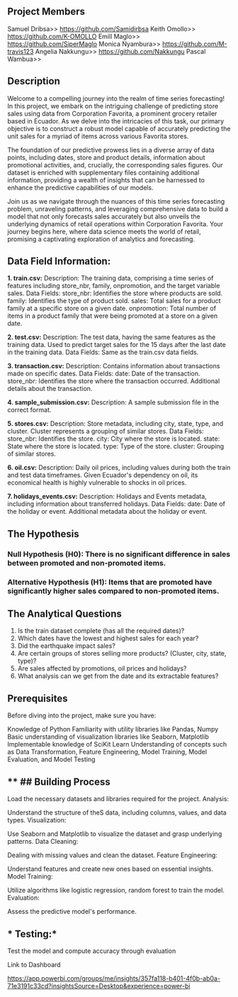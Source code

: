 
## Project Members

Samuel Dribsa>> https://github.com/Samidirbsa
Keith Omollo>> https://github.com/K-OMOLLO
Emill Maglo>> https://github.com/SiperMaglo
Monica Nyambura>> https://github.com/M-travis123
Angelia Nakkungu>> https://github.com/Nakkungu
Pascal Wambua>>

 ## Description

Welcome to a compelling journey into the realm of time series forecasting! In this project, we embark on the intriguing challenge of predicting store sales using data from Corporation Favorita, a prominent grocery retailer based in Ecuador. As we delve into the intricacies of this task, our primary objective is to construct a robust model capable of accurately predicting the unit sales for a myriad of items across various Favorita stores.

The foundation of our predictive prowess lies in a diverse array of data points, including dates, store and product details, information about promotional activities, and, crucially, the corresponding sales figures. Our dataset is enriched with supplementary files containing additional information, providing a wealth of insights that can be harnessed to enhance the predictive capabilities of our models.

Join us as we navigate through the nuances of this time series forecasting problem, unraveling patterns, and leveraging comprehensive data to build a model that not only forecasts sales accurately but also unveils the underlying dynamics of retail operations within Corporation Favorita. Your journey begins here, where data science meets the world of retail, promising a captivating exploration of analytics and forecasting.

## **Data Field Information:** ##

**1. train.csv:**
Description: The training data, comprising a time series of features including store_nbr, family, onpromotion, and the target variable sales.
Data Fields:
store_nbr: Identifies the store where products are sold.
family: Identifies the type of product sold.
sales: Total sales for a product family at a specific store on a given date.
onpromotion: Total number of items in a product family that were being promoted at a store on a given date.

**2. test.csv:**
Description: The test data, having the same features as the training data. Used to predict target sales for the 15 days after the last date in the training data.
Data Fields:
Same as the train.csv data fields.

**3. transaction.csv:**
Description: Contains information about transactions made on specific dates.
Data Fields:
date: Date of the transaction.
store_nbr: Identifies the store where the transaction occurred.
Additional details about the transaction.

**4. sample_submission.csv:**
Description: A sample submission file in the correct format.

**5. stores.csv:**
Description: Store metadata, including city, state, type, and cluster. Cluster represents a grouping of similar stores.
Data Fields:
store_nbr: Identifies the store.
city: City where the store is located.
state: State where the store is located.
type: Type of the store.
cluster: Grouping of similar stores.

**6. oil.csv:**
Description: Daily oil prices, including values during both the train and test data timeframes. Given Ecuador's dependency on oil, its economical health is highly vulnerable to shocks in oil prices.

**7. holidays_events.csv:**
Description: Holidays and Events metadata, including information about transferred holidays.
Data Fields:
date: Date of the holiday or event.
Additional metadata about the holiday or event.

## **The Hypothesis**

### **Null Hypothesis (H0):** There is no significant difference in sales between promoted and non-promoted items.

### **Alternative Hypothesis (H1):** Items that are promoted have significantly higher sales compared to non-promoted items.

## **The Analytical Questions**

1. Is the train dataset complete (has all the required dates)?
2. Which dates have the lowest and highest sales for each year?
3. Did the earthquake impact sales?
4. Are certain groups of stores selling more products? (Cluster, city, state, type)?
5. Are sales affected by promotions, oil prices and holidays?
6. What analysis can we get from the date and its extractable features?

## **Prerequisites**

Before diving into the project, make sure you have:

Knowledge of Python Familiarity with utility libraries like Pandas, Numpy Basic understanding of visualization libraries like Seaborn, Matplotlib Implementable knowledge of SciKit Learn Understanding of concepts such as Data Transformation, Feature Engineering, Model Training, Model Evaluation, and Model Testing

## ** ## **Building Process**

Load the necessary datasets and libraries required for the project. Analysis:

Understand the structure of theS data, including columns, values, and data types. Visualization:

Use Seaborn and Matplotlib to visualize the dataset and grasp underlying patterns. Data Cleaning:

Dealing with missing values and clean the dataset. Feature Engineering:

Understand features and create new ones based on essential insights. Model Training:

Utilize algorithms like logistic regression, random forest to train the model. Evaluation:

Assess the predictive model's performance.

## * Testing:*

Test the model and compute accuracy through evaluation

Link to Dashboard 

https://app.powerbi.com/groups/me/insights/357fa118-b401-4f0b-ab0a-71e3191c33cd?insightsSource=Desktop&experience=power-bi





